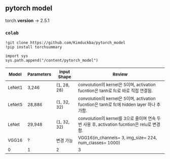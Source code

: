 ## **pytorch model**

torch.__version__     ->  2.5.1 <br>


### ```colab```
```
!git clone https://github.com/Kimduckba/pytorch_model
!pip install torchsummary

import sys
sys.path.append("/content/pytorch_model")

```
| <sub>Model  | <sub>Parameters | <sub>Input Shape | <sub>Review                                      |
|--------|------------|-------------|---------------------------------------------|
| <sub>LeNet1 | <sub>3,246      | <sub>(1, 28, 28) |<sub> convolution의 kernel은 5이며, activation fucntion은 tanh로 fc로 바로 직접 연결됨. |
| <sub>LeNet5 | <sub>28,886     | <sub>(1, 32, 32) |<sub> convolution의 kernel은 5이며, activation fucntion은 tanh로 fc에 hidden layer 하나 추가함. |
| <sub>LeNet  | <sub>29,948     | <sub>(1, 32, 32) |<sub> convolution의 kernel를 3으로 줄이며 연속 두 번 사용 후, activation fucntion은 relu로 변경함. |
|<sub> VGG16 |<sub>  ? |<sub> 변경 가능 |<sub> VGG16(in_channels= 3,  img_size= 224, num_classes= 1000) |
|<sub> 0 |<sub>  1|<sub>  2|<sub>  3|
